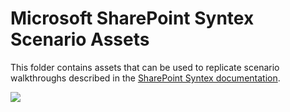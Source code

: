 # Microsoft SharePoint Syntex Scenario Assets

This folder contains assets that can be used to replicate scenario walkthroughs described in the [SharePoint Syntex documentation](https://aka.ms/SharePointSyntex/documentation).

<img src="https://telemetry.sharepointpnp.com/syntex-samples/scenario assets/readme" />